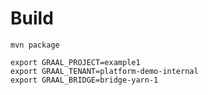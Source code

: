 # Build

    mvn package

    export GRAAL_PROJECT=example1
    export GRAAL_TENANT=platform-demo-internal
    export GRAAL_BRIDGE=bridge-yarn-1